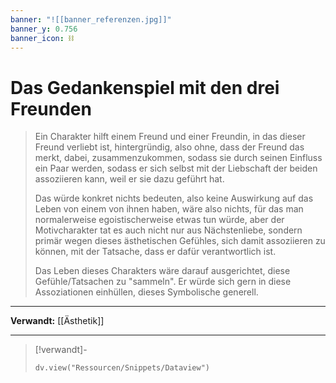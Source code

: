 ```yaml
---
banner: "![[banner_referenzen.jpg]]"
banner_y: 0.756
banner_icon: ⛓️
---
```


# Das Gedankenspiel mit den drei Freunden

> Ein Charakter hilft einem Freund und einer Freundin, in das dieser Freund verliebt ist, hintergründig, also ohne, dass der Freund das merkt, dabei, zusammenzukommen, sodass sie durch seinen Einfluss ein Paar werden, sodass er sich selbst mit der Liebschaft der beiden assoziieren kann, weil er sie dazu geführt hat.
> 
> Das würde konkret nichts bedeuten, also keine Auswirkung auf das Leben von einem von ihnen haben, wäre also nichts, für das man normalerweise egoistischerweise etwas tun würde, aber der Motivcharakter tat es auch nicht nur aus Nächstenliebe, sondern primär wegen dieses ästhetischen Gefühles, sich damit assoziieren zu können, mit der Tatsache, dass er dafür verantwortlich ist.
> 
> Das Leben dieses Charakters wäre darauf ausgerichtet, diese Gefühle/Tatsachen zu "sammeln". Er würde sich gern in diese Assoziationen einhüllen, dieses Symbolische generell.

---

**Verwandt:** [[Ästhetik]]

---

> [!verwandt]-
> ```dataviewjs
> dv.view("Ressourcen/Snippets/Dataview")
> ```